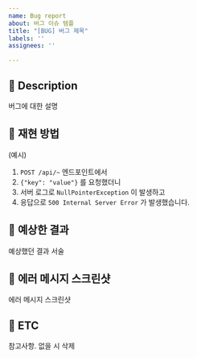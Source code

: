 ```yaml
---
name: Bug report
about: 버그 이슈 템플
title: "[BUG] 버그 제목"
labels: ''
assignees: ''

---
```


## 📄 Description
버그에 대한 설명

## 🐞 재현 방법

(예시)
1. `POST /api/~` 엔드포인트에서
2. `{"key": "value"}` 를 요청했더니
3. 서버 로그로 `NullPointerException` 이 발생하고
4. 응답으로 `500 Internal Server Error` 가 발생했습니다.

## 🧐 예상한 결과
예상했던 결과 서술

## 📸 에러 메시지 스크린샷
에러 메시지 스크린샷

## 🎸 ETC
참고사항. 없을 시 삭제
